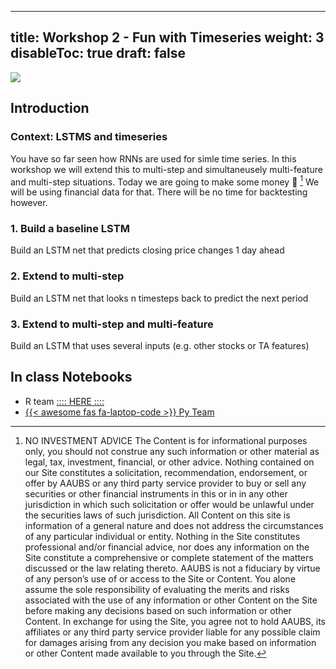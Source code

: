 
---
title: Workshop 2 - Fun with Timeseries
weight: 3
disableToc: true
draft: false
---

![](/SDS-2021/images/tseries.png)

## Introduction 

### Context: LSTMS and timeseries


You have so far seen how RNNs are used for simle time series. In this workshop we will extend this to multi-step and simultaneusely multi-feature and multi-step situations.
Today we are going to make some money 💸 [^1]
We will be using financial data for that. There will be no time for backtesting however.




### 1. Build a baseline LSTM 
Build an LSTM net that predicts closing price changes 1 day ahead


### 2. Extend to multi-step 
Build an LSTM net that looks n timesteps back to predict the next period


### 3. Extend to multi-step and multi-feature
Build an LSTM that uses several inputs (e.g. other stocks or TA features)


## In class Notebooks

* R team [:::: HERE ::::](https://sds-aau.github.io/SDS-2021/workshops/2021/SDS_M3_workshop2_lstm.nb.nb.html)
* [{{< awesome fas fa-laptop-code >}} Py Team](https://colab.research.google.com/github/SDS-AAU/SDS-master/blob/master/M3/notebooks/Simple_LSTM_stock_prediction.ipynb)


[^1]: NO INVESTMENT ADVICE
  The Content is for informational purposes only, you should not construe any such information or other material as legal, tax, investment, financial, or other advice. Nothing contained on our Site constitutes a solicitation, recommendation, endorsement, or offer by AAUBS or any third party service provider to buy or sell any securities or other financial instruments in this or in in any other jurisdiction in which such solicitation or offer would be unlawful under the securities laws of such jurisdiction.
  All Content on this site is information of a general nature and does not address the circumstances of any particular individual or entity. Nothing in the Site constitutes professional and/or financial advice, nor does any information on the Site constitute a comprehensive or complete statement of the matters discussed or the law relating thereto. AAUBS is not a fiduciary by virtue of any person’s use of or access to the Site or Content. You alone assume the sole responsibility of evaluating the merits and risks associated with the use of any information or other Content on the Site before making any decisions based on such information or other Content. In exchange for using the Site, you agree not to hold AAUBS, its affiliates or any third party service provider liable for any possible claim for damages arising from any decision you make based on information or other Content made available to you through the Site.

<!---
{{< tabs >}}

{{< tab name="Joint recordings">}}
  <h2>Assignment 1 handout</h2>
  {{< panopto  "https://panopto.aau.dk/Panopto/Pages/Embed.aspx?id=4b2660d2-790f-49cf-84be-ada900ea3083&autoplay=false&offerviewer=true&showtitle=true&showbrand=false&start=0&interactivity=all" >}}

{{< /tab >}}



{{< tab name="R Application">}}
<div>

  <h2>R: Recording</h2>
 
 coming soon

</div>
{{< /tab >}}



{{< tab name="Python Application">}}
<div>
  
  
  <h2>Python group recoding </h2>
  {{< panopto "https://panopto.aau.dk/Panopto/Pages/Embed.aspx?id=3c6006e6-e8e2-4ac4-a0a8-ada900ea85bc&autoplay=false&offerviewer=true&showtitle=true&showbrand=false&start=0&interactivity=all" >}}
</div>
{{< /tab >}}

{{< /tabs >}}
 --->
